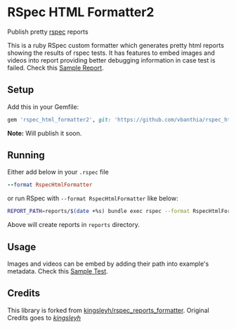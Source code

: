 # RSpec HTML Formatter2

Publish pretty [rspec](http://rspec.info/) reports

This is a ruby RSpec custom formatter which generates pretty html reports showing the results of rspec tests. It has features to embed images and videos into report providing better debugging information in case test is failed. Check this [Sample Report](https://vbanthia.github.io/rspec_html_formatter2/index.html).

## Setup

Add this in your Gemfile:

```rb
gem 'rspec_html_formatter2', git: 'https://github.com/vbanthia/rspec_html_formatter2'
```
**Note:** Will publish it soon.

## Running

Either add below in your `.rspec` file

```rb
--format RspecHtmlFormatter
```

or run RSpec with `--format RspecHtmlFormatter` like below:

```bash
REPORT_PATH=reports/$(date +%s) bundle exec rspec --format RspecHtmlFormatter spec
```

Above will create reports in `reports` directory.

## Usage
Images and videos can be embed by adding their path into example's metadata. Check this [Sample Test](./spec/embed_graphics_spec.rb).


## Credits
This library is forked from [kingsleyh/rspec_reports_formatter](https://github.com/kingsleyh/rspec_reports_formatter). Original Credits goes to *[kingsleyh](https://github.com/kingsleyh)*
